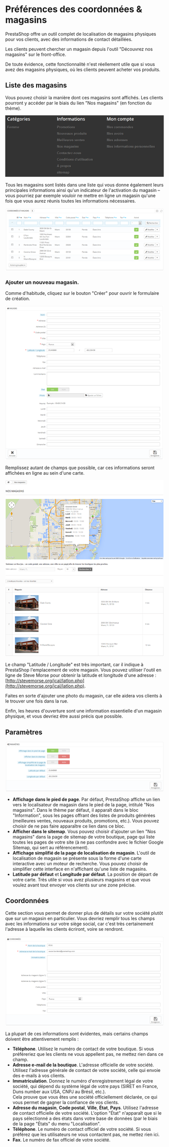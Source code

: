 # Préférences des coordonnées & magasins

PrestaShop offre un outil complet de localisation de magasins physiques pour vos clients, avec des informations de contact détaillées.

Les clients peuvent chercher un magasin depuis l'outil "Découvrez nos magasins" sur le front-office.

De toute évidence, cette fonctionnalité n'est réellement utile que si vous avez des magasins physiques, où les clients peuvent acheter vos produits.

## Liste des magasins <a href="#preferencesdescoordonnees-and-magasins-listedesmagasins" id="preferencesdescoordonnees-and-magasins-listedesmagasins"></a>

Vous pouvez choisir la manière dont ces magasins sont affichés. Les clients pourront y accéder par le biais du lien "Nos magasins" (en fonction du thème).

![](../../../.gitbook/assets/23789811.png)

Tous les magasins sont listés dans une liste qui vous donne également leurs principales informations ainsi qu'un indicateur de l'activation du magasin – vous pourriez par exemple vouloir ne mettre en ligne un magasin qu'une fois que vous aurez réunis toutes les informations nécessaires.

![](../../../.gitbook/assets/23789814.png)

### Ajouter un nouveau magasin. <a href="#preferencesdescoordonnees-and-magasins-ajouterunnouveaumagasin." id="preferencesdescoordonnees-and-magasins-ajouterunnouveaumagasin."></a>

Comme d'habitude, cliquez sur le bouton "Créer" pour ouvrir le formulaire de création.

![](../../../.gitbook/assets/23789815.png)

Remplissez autant de champs que possible, car ces informations seront affichées en ligne au sein d'une carte.

![](../../../.gitbook/assets/23789818.png)

Le champ "Latitude / Longitude" est très important, car il indique à PrestaShop l'emplacement de votre magasin. Vous pouvez utiliser l'outil en ligne de Steve Morse pour obtenir la latitude et longitude d'une adresse : [http://stevemorse.org/jcal/latlon.php](http://stevemorse.org/jcal/latlon.php).

Faites en sorte d'ajouter une photo du magasin, car elle aidera vos clients à le trouver une fois dans la rue.

Enfin, les heures d'ouverture sont une information essentielle d'un magasin physique, et vous devriez être aussi précis que possible.

## Paramètres <a href="#preferencesdescoordonnees-and-magasins-parametres" id="preferencesdescoordonnees-and-magasins-parametres"></a>

![](../../../.gitbook/assets/23789820.png)

* **Affichage dans le pied de page**. Par défaut, PrestaShop affiche un lien vers le localisateur de magasin dans le pied de la page, intitulé "Nos magasins". Dans le thème par défaut, il apparaît dans le bloc "Information", sous les pages offrant des listes de produits générées (meilleures ventes, nouveaux produits, promotions, etc.). Vous pouvez choisir de ne pas faire apparaître ce lien dans ce bloc.
* **Afficher dans le sitemap**. Vous pouvez choisir d'ajouter un lien "Nos magasins" dans la page de sitemap de votre boutique, page qui liste toutes les pages de votre site (à ne pas confondre avec le fichier Google Sitemap, qui sert au référencement).
* **Affichage simplifié de la page de localisation de magasin**. L'outil de localisation de magasin se présente sous la forme d'une carte interactive avec un moteur de recherche. Vous pouvez choisir de simplifier cette interface en n'affichant qu'une liste de magasins.
* **Latitude par défaut** et **Longitude par défaut**. La position de départ de votre carte. Très utile si vous avez plusieurs magasins et que vous voulez avant tout envoyer vos clients sur une zone précise.

## Coordonnées <a href="#preferencesdescoordonnees-and-magasins-coordonnees" id="preferencesdescoordonnees-and-magasins-coordonnees"></a>

Cette section vous permet de donner plus de détails sur votre société plutôt que sur un magasin en particulier. Vous devriez remplir tous les champs avec les informations sur votre siège social, car c'est très certainement l'adresse à laquelle les clients écriront, voire se rendront.

![](../../../.gitbook/assets/23789821.png)

La plupart de ces informations sont évidentes, mais certains champs doivent être attentivement remplis :

* **Téléphone**. Utilisez le numéro de contact de votre boutique. Si vous préféreriez que les clients ne vous appellent pas, ne mettez rien dans ce champ.
* **Adresse e-mail de la boutique**. L'adresse officielle de votre société. Utilisez l'adresse générale de contact de votre société, celle qui envoie des e-mails à vos clients.
* **Immatriculation**. Donnez le numéro d'enregistrement légal de votre société, qui dépend du système légal de votre pays (SIRET en France, Duns number aux USA, CNPJ au Brésil, etc.).\
  Cela prouve que vous êtes une société officiellement déclarée, ce qui vous permet de gagner la confiance de vos clients.
* **Adresse du magasin**, **Code postal**, **Ville**, **État**, **Pays**. Utilisez l'adresse de contact officielle de votre société. L'option "État" n'apparaît que si le pays sélectionné a des états dans votre base de données (par le biais de la page "États" du menu "Localisation".
* **Téléphone**. Le numéro de contact officiel de votre société. Si vous préférez que les utilisateurs ne vous contactent pas, ne mettez rien ici.
* **Fax**. Le numéro de fax officiel de votre société.
